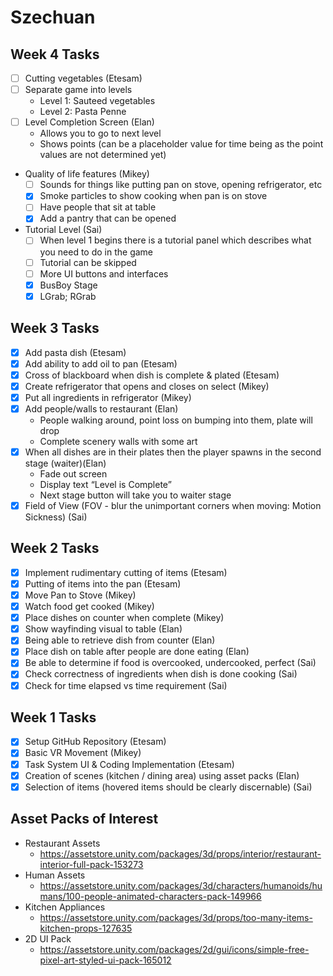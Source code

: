 # Szechuan

## Week 4 Tasks
- [ ] Cutting vegetables (Etesam)
- [ ] Separate game into levels
  - Level 1: Sauteed vegetables
  - Level 2: Pasta Penne
- [ ] Level Completion Screen (Elan)
  - Allows you to go to next level
  - Shows points (can be a placeholder value for time being as the point values are not determined yet)
- Quality of life features (Mikey)
  - [ ] Sounds for things like putting pan on stove, opening refrigerator, etc
  - [x] Smoke particles to show cooking when pan is on stove
  - [ ] Have people that sit at table
  - [x] Add a pantry that can be opened 
- Tutorial Level (Sai)
  - [ ] When level 1 begins there is a tutorial panel which describes what you need to do in the game
  - [ ] Tutorial can be skipped
  - [ ] More UI buttons and interfaces
  - [x] BusBoy Stage
  - [x] LGrab; RGrab

## Week 3 Tasks

- [x] Add pasta dish (Etesam)
- [x] Add ability to add oil to pan (Etesam)
- [x] Cross of blackboard when dish is complete & plated (Etesam)
- [x] Create refrigerator that opens and closes on select (Mikey)
- [x] Put all ingredients in refrigerator (Mikey)
- [x] Add people/walls to restaurant (Elan)
  - People walking around, point loss on bumping into them, plate will drop
  - Complete scenery walls with some art
- [x] When all dishes are in their plates then the player spawns in the second stage (waiter)(Elan)
  - Fade out screen
  - Display text “Level is Complete”
  - Next stage button will take you to waiter stage
- [x] Field of View (FOV - blur the unimportant corners when moving: Motion Sickness) (Sai)

## Week 2 Tasks

- [x] Implement rudimentary cutting of items (Etesam)
- [x] Putting of items into the pan (Etesam)
- [x] Move Pan to Stove (Mikey)
- [x] Watch food get cooked (Mikey)
- [x] Place dishes on counter when complete (Mikey)
- [x] Show wayfinding visual to table (Elan)
- [x] Being able to retrieve dish from counter (Elan)
- [x] Place dish on table after people are done eating (Elan)
- [x] Be able to determine if food is overcooked, undercooked, perfect (Sai)
- [x] Check correctness of ingredients when dish is done cooking (Sai)
- [x] Check for time elapsed vs time requirement (Sai)

## Week 1 Tasks

- [x] Setup GitHub Repository (Etesam)
- [x] Basic VR Movement (Mikey)
- [x] Task System UI & Coding Implementation (Etesam)
- [x] Creation of scenes (kitchen / dining area) using asset packs (Elan)
- [x] Selection of items (hovered items should be clearly discernable) (Sai)

## Asset Packs of Interest

- Restaurant Assets
  - https://assetstore.unity.com/packages/3d/props/interior/restaurant-interior-full-pack-153273
- Human Assets
  - https://assetstore.unity.com/packages/3d/characters/humanoids/humans/100-people-animated-characters-pack-149966
- Kitchen Appliances
  - https://assetstore.unity.com/packages/3d/props/too-many-items-kitchen-props-127635
- 2D UI Pack
  - https://assetstore.unity.com/packages/2d/gui/icons/simple-free-pixel-art-styled-ui-pack-165012
